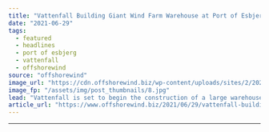 ```yaml
---
title: "Vattenfall Building Giant Wind Farm Warehouse at Port of Esbjerg"
date: "2021-06-29"
tags: 
  - featured
  - headlines
  - port of esbjerg
  - vattenfall
  - offshorewind
source: "offshorewind"
image_url: "https://cdn.offshorewind.biz/wp-content/uploads/sites/2/2021/06/29103003/vattenfall-warehouse-port-of-esbjerg.jpg"
image_fp: "/assets/img/post_thumbnails/8.jpg"
lead: "Vattenfall is set to begin the construction of a large warehouse for critical main"
article_url: "https://www.offshorewind.biz/2021/06/29/vattenfall-building-giant-wind-farm-warehouse-at-port-of-esbjerg/"
---
```


---
